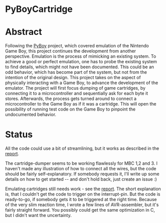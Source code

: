 # PyBoyCartridge

Abstract
========
Following the [PyBoy](https://github.com/baekalfen/pyboy) project, which covered emulation of the Nintendo Game Boy, this project continues the development from another perspective.
Emulation is the process of mimicking an existing system. To achieve a good or perfect emulation, one has to probe the existing system to find details, which might not have been documented. This could be an odd behavior, which has become part of the system, but not from the intention of the original design.
This project takes on the aspect of physically interacting with a Game Boy, to advance the development of the emulator. The project will first focus dumping of game cartridges, by connecting it to a microcontroller and sequentially ask for each byte it stores. Afterwards, the process gets turned around to connect a microcontroller to the Game Boy as if it was a cartridge. This will open the possibility of running test code on the Game Boy to pinpoint the undocumented behavior.


Status
======
All the code could use a bit of streamlining, but it works as described in the [report](https://github.com/Baekalfen/PyBoyCartridge/raw/master/Report.pdf).

The cartridge-dumper seems to be working flawlessly for MBC 1,2 and 3. I haven't made any illustration of how to connect all the wires, but the code should be fairly self-explanatory. If somebody requests it, I'll write up some details on how to get started -- and don't hold back, just create an issue :)

Emulating cartridges still needs work - see the [report](https://github.com/Baekalfen/PyBoyCartridge/raw/master/Report.pdf). The short explanation is, that I couldn't get the code to trigger on the interrupt-pin. But the code is ready-to-go, if somebody gets it to be triggered at the right time. Because of the very slim reaction time, I wrote a few lines of AVR-assembler, but it's fairly straight forward. You possibly could get the same optimization in C, but I didn't want the uncertainty.

